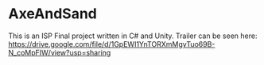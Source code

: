 # AxeAndSand
This is an ISP Final project written in C# and Unity.
Trailer can be seen here: https://drive.google.com/file/d/1GpEWI1YnTORXmMgyTuo69B-N_coMpFIW/view?usp=sharing 
